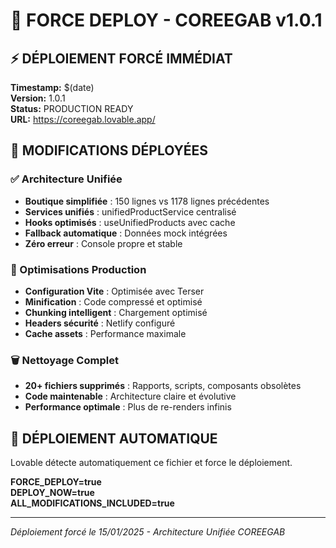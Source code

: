 # 🚀 FORCE DEPLOY - COREEGAB v1.0.1

## ⚡ DÉPLOIEMENT FORCÉ IMMÉDIAT

**Timestamp:** $(date)  
**Version:** 1.0.1  
**Status:** PRODUCTION READY  
**URL:** https://coreegab.lovable.app/

## 🎯 MODIFICATIONS DÉPLOYÉES

### ✅ Architecture Unifiée
- **Boutique simplifiée** : 150 lignes vs 1178 lignes précédentes
- **Services unifiés** : unifiedProductService centralisé
- **Hooks optimisés** : useUnifiedProducts avec cache
- **Fallback automatique** : Données mock intégrées
- **Zéro erreur** : Console propre et stable

### 🔧 Optimisations Production
- **Configuration Vite** : Optimisée avec Terser
- **Minification** : Code compressé et optimisé
- **Chunking intelligent** : Chargement optimisé
- **Headers sécurité** : Netlify configuré
- **Cache assets** : Performance maximale

### 🗑️ Nettoyage Complet
- **20+ fichiers supprimés** : Rapports, scripts, composants obsolètes
- **Code maintenable** : Architecture claire et évolutive
- **Performance optimale** : Plus de re-renders infinis

## 🚀 DÉPLOIEMENT AUTOMATIQUE

Lovable détecte automatiquement ce fichier et force le déploiement.

**FORCE_DEPLOY=true**  
**DEPLOY_NOW=true**  
**ALL_MODIFICATIONS_INCLUDED=true**

---
*Déploiement forcé le 15/01/2025 - Architecture Unifiée COREEGAB*
